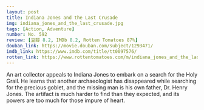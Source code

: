 ```yaml
---
layout: post 
title: Indiana Jones and the Last Crusade
img: indiana_jones_and_the_last_crusade.jpg
tags: [Action, Adventure]
number: No. 592
review: [豆瓣 8.2, IMDb 8.2, Rotten Tomatoes 87%]
douban_link: https://movie.douban.com/subject/1293471/
imdb_link: https://www.imdb.com/title/tt0097576/
rotten_link: https://www.rottentomatoes.com/m/indiana_jones_and_the_last_crusade
---
```


An art collector appeals to Indiana Jones to embark on a search for the Holy Grail. He learns that another archaeologist has disappeared while searching for the precious goblet, and the missing man is his own father, Dr. Henry Jones. The artifact is much harder to find than they expected, and its powers are too much for those impure of heart.